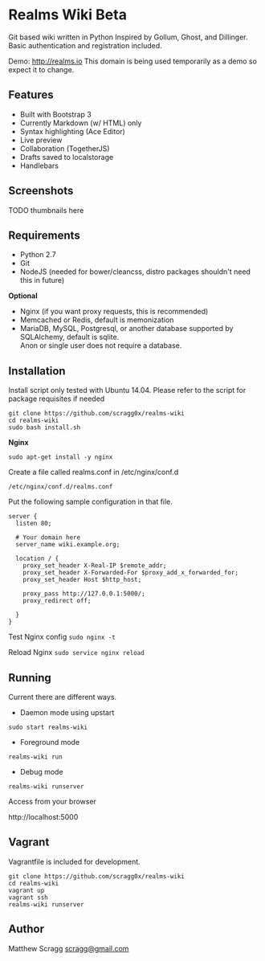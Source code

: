 # Realms Wiki Beta

Git based wiki written in Python
Inspired by Gollum, Ghost, and Dillinger.
Basic authentication and registration included.

Demo: http://realms.io
This domain is being used temporarily as a demo so expect it to change.

## Features

- Built with Bootstrap 3
- Currently Markdown (w/ HTML) only
- Syntax highlighting (Ace Editor)
- Live preview
- Collaboration (TogetherJS)
- Drafts saved to localstorage
- Handlebars

## Screenshots

TODO thumbnails here

## Requirements
- Python 2.7
- Git
- NodeJS (needed for bower/cleancss, distro packages shouldn't need this in future)

**Optional**
- Nginx (if you want proxy requests, this is recommended)
- Memcached or Redis, default is memonization
- MariaDB, MySQL, Postgresql, or another database supported by SQLAlchemy, default is sqlite.  
Anon or single user does not require a database.

## Installation
Install script only tested with Ubuntu 14.04.
Please refer to the script for package requisites if needed

```
git clone https://github.com/scragg0x/realms-wiki
cd realms-wiki
sudo bash install.sh
```

**Nginx**

```sudo apt-get install -y nginx```

Create a file called realms.conf in /etc/nginx/conf.d

```/etc/nginx/conf.d/realms.conf```

Put the following sample configuration in that file.

```
server {
  listen 80;
  
  # Your domain here
  server_name wiki.example.org;
  
  location / {
    proxy_set_header X-Real-IP $remote_addr;
    proxy_set_header X-Forwarded-For $proxy_add_x_forwarded_for;
    proxy_set_header Host $http_host;
  
    proxy_pass http://127.0.0.1:5000/;
    proxy_redirect off;
    
  }
}
```

Test Nginx config
```sudo nginx -t```

Reload Nginx
```sudo service nginx reload```

## Running

Current there are different ways.

- Daemon mode using upstart

```sudo start realms-wiki```

- Foreground mode

```realms-wiki run```

- Debug mode

```realms-wiki runserver```

Access from your browser

http://localhost:5000

## Vagrant

Vagrantfile is included for development.

```
git clone https://github.com/scragg0x/realms-wiki
cd realms-wiki
vagrant up
vagrant ssh
realms-wiki runserver
```

## Author

Matthew Scragg <scragg@gmail.com>
